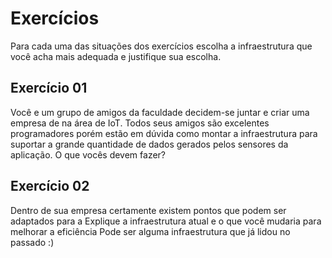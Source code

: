 # Exercícios

Para cada uma das situações dos exercícios escolha a infraestrutura que você acha mais adequada e justifique sua escolha.

## Exercício 01

Você e um grupo de amigos da faculdade decidem-se juntar e criar uma empresa de na área de IoT. Todos seus amigos são excelentes programadores porém estão em dúvida como montar a infraestrutura para suportar a grande quantidade de dados gerados pelos sensores da aplicação.
O que vocês devem fazer?


## Exercício 02

Dentro de sua empresa certamente existem pontos que podem ser adaptados para a Explique a infraestrutura atual e o que você mudaria para
melhorar a eficiência
Pode ser alguma infraestrutura que já lidou no passado :)
